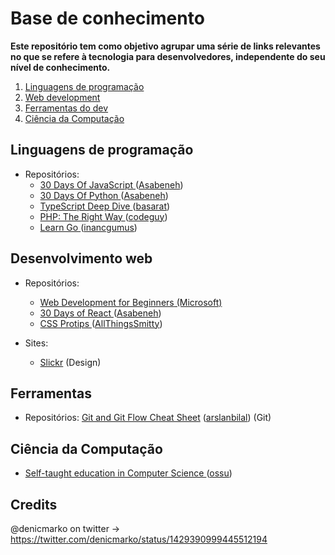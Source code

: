 # Base de conhecimento

**Este repositório tem como objetivo agrupar uma série de links relevantes no que se refere à tecnologia para desenvolvedores, independente do seu nível de conhecimento.**

1. [Linguagens de programação](#languages)
2. [Web development](#web)
3. [Ferramentas do dev](#tools)
4. [Ciência da Computação](#cs)

## Linguagens de programação <a name="languages"></a>
  * Repositórios:
    * <a href="https://github.com/Asabeneh/30-Days-Of-JavaScript">30 Days Of JavaScript </a> (<a href="https://github.com/Asabeneh">Asabeneh</a>)
    * <a href="https://github.com/Asabeneh/30-Days-Of-Python">30 Days Of Python </a> (<a href="https://github.com/Asabeneh">Asabeneh</a>)
    * <a href="https://github.com/basarat/typescript-book">TypeScript Deep Dive </a> (<a href="https://github.com/basarat">basarat</a>)
    * <a href="https://github.com/codeguy/php-the-right-way/">PHP: The Right Way </a> (<a href="https://github.com/codeguy">codeguy</a>)
    * <a href="https://github.com/inancgumus/learngo">Learn Go </a> (<a href="https://github.com/inancgumus">inancgumus</a>)
   
## Desenvolvimento web <a name="web"></a>
* Repositórios: 
  * <a href="https://github.com/microsoft/Web-Dev-For-Beginners">Web Development for Beginners</a><a href="https://github.com/microsoft"> (Microsoft)</a>
  * <a href="https://github.com/Asabeneh/30-Days-Of-React">30 Days of React </a> (<a href="https://github.com/Asabeneh">Asabeneh</a>)
  * <a href="https://github.com/AllThingsSmitty/css-protips">CSS Protips </a> (<a href="https://github.com/AllThingsSmitty">AllThingsSmitty</a>)

* Sites:
  * <a href="https://slickr.vercel.app/app">Slickr</a> (Design)
      

## Ferramentas <a name="tools"></a>
  * Repositórios:
    <a href="https://github.com/arslanbilal/git-cheat-sheet">Git and Git Flow Cheat Sheet</a> (<a href="https://github.com/arslanbilal">arslanbilal</a>) (Git)
    
    
## Ciência da Computação <a name="cs"></a>
  * <a href="https://github.com/ossu/computer-science">Self-taught education in Computer Science </a> (<a href="https://github.com/ossu">ossu</a>)

## Credits
@denicmarko on twitter -> https://twitter.com/denicmarko/status/1429390999445512194

